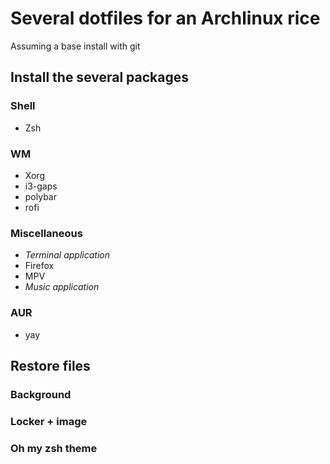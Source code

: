 # Several dotfiles for an Archlinux rice
Assuming a base install with git

## Install the several packages 
### Shell
* Zsh
### WM
* Xorg
* i3-gaps
* polybar
* rofi
### Miscellaneous
* *Terminal application*
* Firefox
* MPV
* *Music application*
### AUR
* yay

## Restore files
### Background
### Locker + image
### Oh my zsh theme
